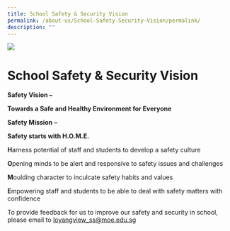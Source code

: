 ```yaml
---
title: School Safety & Security Vision
permalink: /about-us/School-Safety-Security-Vision/permalink/
description: ""
---
```


![](/images/Banner.jpg)

School Safety & Security Vision
===============================
**Safety Vision –**

**Towards a Safe and Healthy Environment for Everyone**

**Safety Mission** **–**

**Safety starts with H.O.M.E.**

**H**arness potential of staff and students to develop a safety culture

**O**pening minds to be alert and responsive to safety issues and challenges

**M**oulding character to inculcate safety habits and values

**E**mpowering staff and students to be able to deal with safety matters with confidence

To provide feedback for us to improve our safety and security in school, please email to [loyangview\_ss@moe.edu.sg](mailto:loyangview_ss@moe.edu.sg)